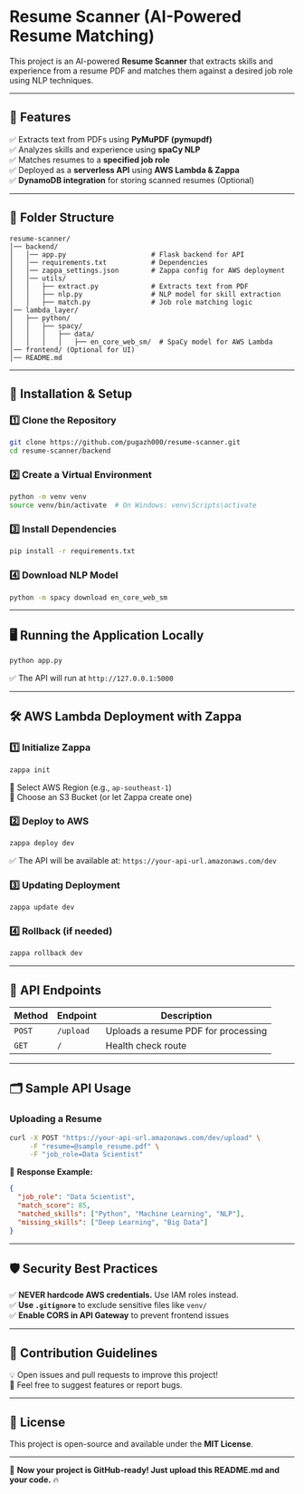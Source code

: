 # Resume Scanner (AI-Powered Resume Matching)

This project is an AI-powered **Resume Scanner** that extracts skills and experience from a resume PDF and matches them against a desired job role using NLP techniques.

---
## **🚀 Features**
✅ Extracts text from PDFs using **PyMuPDF (pymupdf)**  
✅ Analyzes skills and experience using **spaCy NLP**  
✅ Matches resumes to a **specified job role**  
✅ Deployed as a **serverless API** using **AWS Lambda & Zappa**  
✅ **DynamoDB integration** for storing scanned resumes (Optional)  

---
## **📂 Folder Structure**
```
resume-scanner/
│── backend/
│   │── app.py                     # Flask backend for API
│   │── requirements.txt           # Dependencies
│   │── zappa_settings.json        # Zappa config for AWS deployment
│   │── utils/
│   │   ├── extract.py             # Extracts text from PDF
│   │   ├── nlp.py                 # NLP model for skill extraction
│   │   ├── match.py               # Job role matching logic
│── lambda_layer/
│   ├── python/
│   │   ├── spacy/
│   │   │   ├── data/
│   │   │   │   ├── en_core_web_sm/  # SpaCy model for AWS Lambda
│── frontend/ (Optional for UI)
│── README.md
```

---
## **🔧 Installation & Setup**

### **1️⃣ Clone the Repository**
```sh
git clone https://github.com/pugazh000/resume-scanner.git
cd resume-scanner/backend
```

### **2️⃣ Create a Virtual Environment**
```sh
python -m venv venv
source venv/bin/activate  # On Windows: venv\Scripts\activate
```

### **3️⃣ Install Dependencies**
```sh
pip install -r requirements.txt
```

### **4️⃣ Download NLP Model**
```sh
python -m spacy download en_core_web_sm
```

---
## **🖥️ Running the Application Locally**
```sh
python app.py
```
✅ The API will run at `http://127.0.0.1:5000`

---
## **🛠️ AWS Lambda Deployment with Zappa**

### **1️⃣ Initialize Zappa**
```sh
zappa init
```
🔹 Select AWS Region (e.g., `ap-southeast-1`)  
🔹 Choose an S3 Bucket (or let Zappa create one)  

### **2️⃣ Deploy to AWS**
```sh
zappa deploy dev
```
✅ The API will be available at: `https://your-api-url.amazonaws.com/dev`

### **3️⃣ Updating Deployment**
```sh
zappa update dev
```

### **4️⃣ Rollback (if needed)**
```sh
zappa rollback dev
```

---
## **🔗 API Endpoints**

| Method | Endpoint       | Description                    |
|--------|--------------|--------------------------------|
| `POST` | `/upload`    | Uploads a resume PDF for processing |
| `GET`  | `/`          | Health check route            |

---
## **🗂️ Sample API Usage**
### **Uploading a Resume**
```sh
curl -X POST "https://your-api-url.amazonaws.com/dev/upload" \
     -F "resume=@sample_resume.pdf" \
     -F "job_role=Data Scientist"
```
📌 **Response Example:**
```json
{
  "job_role": "Data Scientist",
  "match_score": 85,
  "matched_skills": ["Python", "Machine Learning", "NLP"],
  "missing_skills": ["Deep Learning", "Big Data"]
}
```

---
## **🛡️ Security Best Practices**
✅ **NEVER hardcode AWS credentials.** Use IAM roles instead.  
✅ **Use `.gitignore`** to exclude sensitive files like `venv/`  
✅ **Enable CORS in API Gateway** to prevent frontend issues  

---
## **📌 Contribution Guidelines**
💡 Open issues and pull requests to improve this project!  
📩 Feel free to suggest features or report bugs.  

---
## **📜 License**
This project is open-source and available under the **MIT License**.

---
🚀 **Now your project is GitHub-ready! Just upload this README.md and your code.** 🔥

